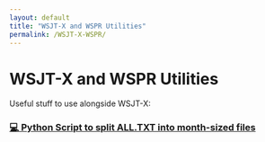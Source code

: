 ```yaml
---
layout: default
title: "WSJT-X and WSPR Utilities"
permalink: /WSJT-X-WSPR/
---
```


# WSJT-X and WSPR Utilities
Useful stuff to use alongside WSJT-X:

### [:computer: Python Script to split ALL.TXT into month-sized files](scripts/Split_ALL.py)
